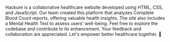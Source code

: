 Hackure is a collaborative healthcare website developed using HTML, CSS, and JavaScript. Our team created this platform that analyzes Complete Blood Count reports, offering valuable health insights. The site also includes a Mental Health Test to assess users' well-being. Feel free to explore the codebase and contribute to its enhancement. Your feedback and collaboration are appreciated. 
Let's empower better healthcare together. 🚀

